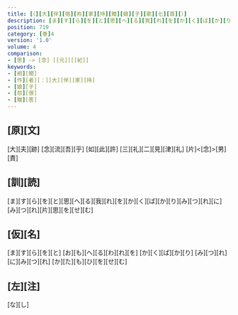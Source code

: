```yaml
---
title: [（][大][伴][宿][祢][家][持][贈][娘][子][歌][七][首][）]
description: [ま][す][ら][を][と][思][へ][る][我][れ][を][か][く][ば][か][り][み][つ][れ][に][み][つ][れ][片][思][を][せ][む]
position: 719
category: [巻]4
version: '1.0'
volume: 4
comparison:
- [思] -> [念] [[元]][[紀]]
keywords:
- [相][聞]
- [作][者][：][大][伴][家][持]
- [娘][子]
- [怨][恨]
- [贈][答]
---
```


## [原][文]

[大][夫][跡] [念][流][吾][乎] [如][此][許] [三][礼][二][見][津][礼] [片]<[念]>[男][責]

## [訓][読]

[ま][す][ら][を][と][思][へ][る][我][れ][を][か][く][ば][か][り][み][つ][れ][に][み][つ][れ][片][思][を][せ][む]

## [仮][名]

[ま][す][ら][を][と] [お][も][へ][る][わ][れ][を] [か][く][ば][か][り] [み][つ][れ][に][み][つ][れ] [か][た][も][ひ][を][せ][む]

## [左][注]

[な][し]
